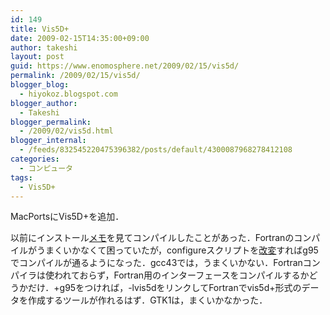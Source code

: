 ```yaml
---
id: 149
title: Vis5D+
date: 2009-02-15T14:35:00+09:00
author: takeshi
layout: post
guid: https://www.enomosphere.net/2009/02/15/vis5d/
permalink: /2009/02/15/vis5d/
blogger_blog:
  - hiyokoz.blogspot.com
blogger_author:
  - Takeshi
blogger_permalink:
  - /2009/02/vis5d.html
blogger_internal:
  - /feeds/832545220475396382/posts/default/4300087968278412108
categories:
  - コンピュータ
tags:
  - Vis5D+
---
```

MacPortsにVis5D+を追加．

以前にインストール<a href="http://tazman.princeton.edu/osx/vis5d.html">メモ</a>を見てコンパイルしたことがあった．Fortranのコンパイルがうまくいかなくて困っていたが，configureスクリプトを<a href="http://www.cimms.ou.edu/~mansell/vis5d.html">改変</a>すればg95でコンパイルが通るようになった．gcc43では，うまくいかない．Fortranコンパイラは使われておらず，Fortran用のインターフェースをコンパイルするかどうかだけ．+g95をつければ，-lvis5dをリンクしてFortranでvis5d+形式のデータを作成するツールが作れるはず．GTK1は，まくいかなかった．